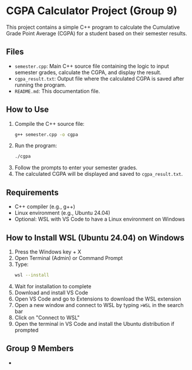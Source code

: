 # CGPA Calculator Project (Group 9)

This project contains a simple C++ program to calculate the Cumulative Grade Point Average (CGPA) for a student based on their semester results.

## Files
- `semester.cpp`: Main C++ source file containing the logic to input semester grades, calculate the CGPA, and display the result.
- `cgpa_result.txt`: Output file where the calculated CGPA is saved after running the program.
- `README.md`: This documentation file.

## How to Use
1. Compile the C++ source file:
   ```bash
   g++ semester.cpp -o cgpa
   ```
2. Run the program:
   ```bash
   ./cgpa
   ```
3. Follow the prompts to enter your semester grades.
4. The calculated CGPA will be displayed and saved to `cgpa_result.txt`.

## Requirements
- C++ compiler (e.g., g++)
- Linux environment (e.g., Ubuntu 24.04)
- Optional: WSL with VS Code to have a Linux environment on Windows

## How to Install WSL (Ubuntu 24.04) on Windows
1. Press the Windows key + X
2. Open Terminal (Admin) or Command Prompt
3. Type:
   ```bash
   wsl --install
   ```
4. Wait for installation to complete
5. Download and install VS Code
6. Open VS Code and go to Extensions to download the WSL extension
7. Open a new window and connect to WSL by typing `>WSL` in the search bar
8. Click on "Connect to WSL"
9. Open the terminal in VS Code and install the Ubuntu distribution if prompted

## Group 9 Members
-
